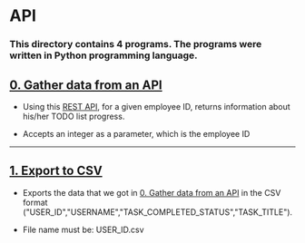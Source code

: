 # API

### **This directory contains 4 programs. The programs were written in Python programming language.**

## [0. Gather data from an API](https://github.com/ehabsmh/alx-system_engineering-devops/blob/main/0x15-api/0-gather_data_from_an_API.py)

- Using this [REST API](https://jsonplaceholder.typicode.com/), for a given employee ID, returns information about his/her TODO list progress.

- Accepts an integer as a parameter, which is the employee ID

---

## [1. Export to CSV](https://github.com/ehabsmh/alx-system_engineering-devops/blob/main/0x15-api/1-export_to_CSV.py)

- Exports the data that we got in [0. Gather data from an API](https://github.com/ehabsmh/alx-system_engineering-devops/blob/main/0x15-api/0-gather_data_from_an_API.py) in the CSV format ("USER_ID","USERNAME","TASK_COMPLETED_STATUS","TASK_TITLE").

- File name must be: USER_ID.csv
